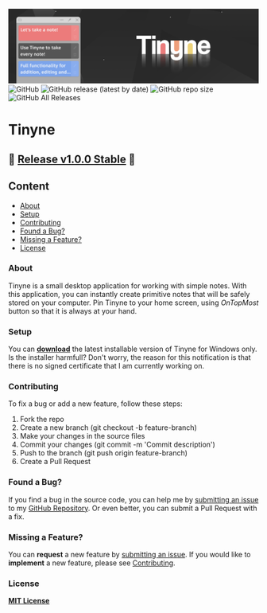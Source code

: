 ![Tinyne background](https://github.com/1khtiyar/Tinyne/blob/master/Assets/TinyneReadmeBackground.png) 
![GitHub](https://img.shields.io/github/license/1khtiyar/Tinyne?style=flat-square) ![GitHub release (latest by date)](https://img.shields.io/github/v/release/1khtiyar/Tinyne?style=flat-square) ![GitHub repo size](https://img.shields.io/github/repo-size/1khtiyar/Tinyne?color=red&style=flat-square) ![GitHub All Releases](https://img.shields.io/github/downloads/1khtiyar/TInyne/total?color=success&style=flat-square)  
# Tinyne
  
## 📣 [Release v1.0.0 Stable](https://github.com/1khtiyar/Tinyne/releases/tag/v1.0.0) 📣  

## Content
- [About](#about)
- [Setup](#setup)
- [Contributing](#contributing)
- [Found a Bug?](#found-a-bug)
- [Missing a Feature?](#missing-a-feature)
- [License](#license)
  
  
### About
  
Tinyne is a small desktop application for working with simple notes. With this application, you can instantly create primitive notes that will be safely stored on your computer. Pin Tinyne to your home screen, using *OnTopMost* button so that it is always at your hand.
  
  
  
### Setup

You can **[download](https://github.com/1khtiyar/Tinyne/releases/tag/v1.0.0)** the latest installable version of Tinyne for Windows only.
Is the installer harmfull? Don't worry, the reason for this notification is that there is no signed certificate that I am currently working on.
  
  
  
### Contributing
  
To fix a bug or add a new feature, follow these steps:

1. Fork the repo
2. Create a new branch (git checkout -b feature-branch)
3. Make your changes in the source files
4. Commit your changes (git commit -m 'Commit description')
5. Push to the branch (git push origin feature-branch)
6. Create a Pull Request
  
  
  
### Found a Bug?
  
If you find a bug in the source code, you can help me by [submitting an issue](https://github.com/1khtiyar/Tinyne/issues/new) to my [GitHub Repository](https://github.com/1khtiyar/Tinyne). 
Or even better, you can submit a Pull Request with a fix.
  
  
  
### Missing a Feature?
  
You can **request** a new feature by [submitting an issue](https://github.com/1khtiyar/Tinyne/issues/new). 
If you would like to **implement** a new feature, please see [Contributing](#contributing).
  
  
  
### License
  
**[MIT License](https://github.com/1khtiyar/Tinyne/blob/v1.0.0/LICENSE)**
  
  
